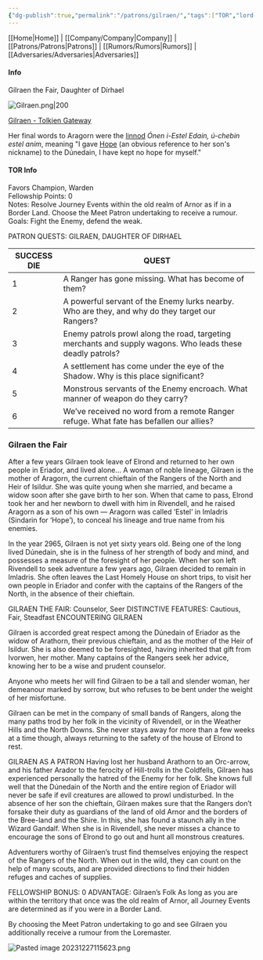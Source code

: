 ```yaml
---
{"dg-publish":true,"permalink":"/patrons/gilraen/","tags":["TOR","lord-of-the-rings","tolkien"]}
---
```


[[Home\|Home]] | [[Company/Company\|Company]] | [[Patrons/Patrons\|Patrons]] | [[Rumors/Rumors\|Rumors]] | [[Adversaries/Adversaries\|Adversaries]]
#### Info
Gilraen the Fair, Daughter of Dírhael 

![Gilraen.png|200](/img/user/zz_assetts/Gilraen.png)

[Gilraen - Tolkien Gateway](https://tolkiengateway.net/wiki/Gilraen)

Her final words to Aragorn were the [linnod](https://tolkiengateway.net/wiki/Linnod "Linnod") _Ónen i-Estel Edain, ú-chebin estel anim_, meaning "I gave [Hope](https://tolkiengateway.net/wiki/Estel "Estel") (an obvious reference to her son's nickname) to the Dúnedain, I have kept no hope for myself."

#### TOR Info
Favors Champion, Warden   
Fellowship Points: 0  
Notes: Resolve Journey Events within the old realm of Arnor as if in a Border Land. Choose the Meet Patron undertaking to receive a rumour.  
Goals: Fight the Enemy, defend the weak.

PATRON QUESTS: GILRAEN,  DAUGHTER OF DIRHAEL  

|  SUCCESS  DIE |  QUEST  | 
| ----- | ----- |
| 1 | A Ranger has gone missing. What has become of them? | 
| 2 | A powerful servant of the Enemy lurks nearby. Who are they, and why do they target our  Rangers?  | 
| 3 | Enemy patrols prowl along the road, targeting  merchants and supply wagons. Who leads these  deadly patrols? |  
| 4 | A settlement has come under the eye of the  Shadow. Why is this place significant?  | 
| 5 | Monstrous servants of the Enemy encroach.  What manner of weapon do they carry? |  
| 6 | We’ve received no word from a remote Ranger  refuge. What fate has befallen our allies? | 

### Gilraen the Fair
After a few years Gilraen took leave of Elrond and
returned to her own people in Eriador, and lived alone…
A woman of noble lineage, Gilraen is the mother of
Aragorn, the current chieftain of the Rangers of the
North and Heir of Isildur. She was quite young when she
married, and became a widow soon after she gave birth
to her son. When that came to pass, Elrond took her and
her newborn to dwell with him in Rivendell, and he raised
Aragorn as a son of his own — Aragorn was called ‘Estel’
in Imladris (Sindarin for ‘Hope’), to conceal his lineage
and true name from his enemies.

In the year 2965, Gilraen is not yet sixty years old.
Being one of the long lived Dúnedain, she is in the fulness
of her strength of body and mind, and possesses a
measure of the foresight of her people. When her son
left Rivendell to seek adventure a few years ago, Gilraen
decided to remain in Imladris. She often leaves the Last
Homely House on short trips, to visit her own people in
Eriador and confer with the captains of the Rangers of
the North, in the absence of their chieftain.

GILRAEN THE FAIR: Counselor, Seer
DISTINCTIVE FEATURES: Cautious, Fair, Steadfast
ENCOUNTERING GILRAEN

Gilraen is accorded great respect among the Dúnedain
of Eriador as the widow of Arathorn, their previous chieftain,
and as the mother of the Heir of Isildur. She is
also deemed to be foresighted, having inherited that gift
from Ivorwen, her mother. Many captains of the Rangers
seek her advice, knowing her to be a wise and prudent
counselor.

Anyone who meets her will find Gilraen to be a tall and
slender woman, her demeanour marked by sorrow, but who
refuses to be bent under the weight of her misfortune.

Gilraen can be met in the company of small bands of
Rangers, along the many paths trod by her folk in the vicinity
of Rivendell, or in the Weather Hills and the North Downs.
She never stays away for more than a few weeks at a time
though, always returning to the safety of the house of Elrond
to rest.

GILRAEN AS A PATRON
Having lost her husband Arathorn to an Orc-arrow,
and his father Arador to the ferocity of Hill-trolls
in the Coldfells, Gilraen has experienced personally the hatred of the Enemy
for her folk. She knows full well that the Dúnedain of the
North and the entire region of Eriador will never be safe
if evil creatures are allowed to prowl undisturbed. In the
absence of her son the chieftain, Gilraen makes sure that
the Rangers don’t forsake their duty as guardians of the
land of old Arnor and the borders of the Bree-land
and the Shire. In this, she has found a staunch ally in the Wizard
Gandalf. When she is in Rivendell, she never misses a chance
to encourage the sons of Elrond to go out and hunt all
monstrous creatures.

Adventurers worthy of Gilraen’s trust find themselves
enjoying the respect of the Rangers of the North. When
out in the wild, they can count on the help of many scouts,
and are provided directions to find their hidden refuges
and caches of supplies.

FELLOWSHIP
BONUS: 0
ADVANTAGE: Gilraen’s Folk
As long as you are within the territory that once was the
old realm of Arnor, all Journey Events are determined as
if you were in a Border Land.

By choosing the Meet Patron undertaking to go and
see Gilraen you additionally receive a rumour from the
Loremaster.


![Pasted image 20231227115623.png](/img/user/zz_assetts/Pasted%20image%2020231227115623.png)